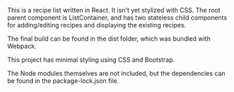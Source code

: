 This is  a recipe list written in React. It isn't yet stylized with CSS. The root parent component is ListContainer, and has two stateless child components for adding/editing recipes and displaying the existing recipes.

The final build can be found in the dist folder, which was bundled with Webpack.

This project has minimal styling using CSS and Bootstrap.

The Node modules themselves are not included, but the dependencies can be found in the package-lock.json file.